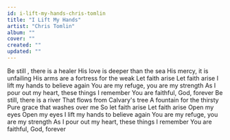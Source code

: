 ```yaml
---
id: i-lift-my-hands-chris-tomlin
title: "I Lift My Hands"
artist: "Chris Tomlin"
album: ""
cover: ""
created: ""
updated: ""
---
```


Be still
, there is a healer
His love is deeper than the sea
His mercy, it is unfailing
His arms are a fortress for the weak
Let faith arise
Let faith arise
I lift my hands to believe again
You are my refuge, you are my strength
As I pour out my heart, these things I remember
You are faithful, God, forever
Be still, there is a river
That flows from Calvary's tree
A fountain for the thirsty
Pure grace that washes over me
So let faith arise
Let faith arise
Open my eyes
Open my eyes
I lift my hands to believe again
You are my refuge, you are my strength
As I pour out my heart, these things I remember
You are faithful, God, forever